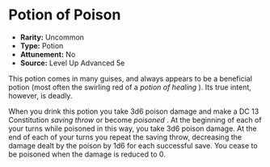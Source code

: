 # Potion of Poison

- **Rarity:** Uncommon
- **Type:** Potion
- **Attunement:** No
- **Source:** Level Up Advanced 5e

This potion comes in many guises, and always appears to be a beneficial potion (most often the swirling red of a _potion of healing_ ). Its true intent, however, is deadly. 

When you drink this potion you take 3d6 poison damage and make a DC 13 Constitution _saving throw_  or become _poisoned_ . At the beginning of each of your turns while poisoned in this way, you take 3d6 poison damage. At the end of each of your turns you repeat the saving throw, decreasing the damage dealt by the poison by 1d6 for each successful save. You cease to be poisoned when the damage is reduced to 0.
